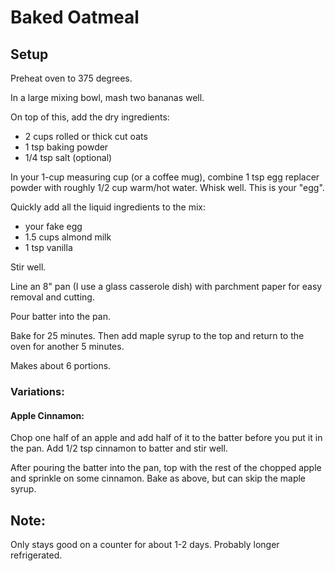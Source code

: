 # Baked Oatmeal

## Setup

Preheat oven to 375 degrees.

In a large mixing bowl, mash two bananas well.

On top of this, add the dry ingredients:
* 2 cups rolled or thick cut oats
* 1 tsp baking powder
* 1/4 tsp salt (optional)

In your 1-cup measuring cup (or a coffee mug), combine 1 tsp egg replacer powder with roughly 1/2 cup warm/hot water. Whisk well. This is your "egg".

Quickly add all the liquid ingredients to the mix:

* your fake egg
* 1.5 cups almond milk
* 1 tsp vanilla

Stir well.

Line an 8" pan (I use a glass casserole dish) with parchment paper for easy removal and cutting.

Pour batter into the pan.

Bake for 25 minutes. Then add maple syrup to the top and return to the oven for another 5 minutes.

Makes about 6 portions.

### Variations:

#### Apple Cinnamon:

Chop one half of an apple and add half of it to the batter before you put it in the pan. Add 1/2 tsp cinnamon to batter and stir well.

After pouring the batter into the pan, top with the rest of the chopped apple and sprinkle on some cinnamon. Bake as above, but can skip the maple syrup.

## Note:

Only stays good on a counter for about 1-2 days. Probably longer refrigerated.
